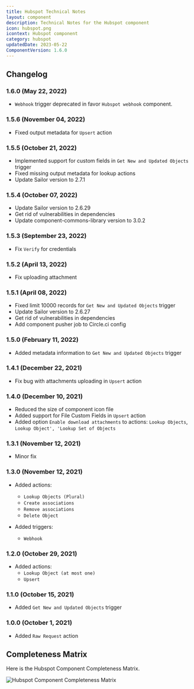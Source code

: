 ```yaml
---
title: Hubspot Technical Notes
layout: component
description: Technical Notes for the Hubspot component
icon: hubspot.png
icontext: Hubspot component
category: hubspot
updatedDate: 2023-05-22
ComponentVersion: 1.6.0
---
```


## Changelog

### 1.6.0 (May 22, 2022)

* `Webhook` trigger deprecated in favor `Hubspot webhook` component.

### 1.5.6 (November 04, 2022)

* Fixed output metadata for `Upsert` action

### 1.5.5 (October 21, 2022)

* Implemented support for custom fields in `Get New and Updated Objects` trigger
* Fixed missing output metadata for lookup actions
* Update Sailor version to 2.7.1

### 1.5.4 (October 07, 2022)

* Update Sailor version to 2.6.29
* Get rid of vulnerabilities in dependencies
* Update component-commons-library version to 3.0.2

### 1.5.3 (September 23, 2022)

* Fix `Verify` for credentials

### 1.5.2 (April 13, 2022)

* Fix uploading attachment

### 1.5.1 (April 08, 2022)

* Fixed limit 10000 records for `Get New and Updated Objects` trigger
* Update Sailor version to 2.6.27
* Get rid of vulnerabilities in dependencies
* Add component pusher job to Circle.ci config

### 1.5.0 (February 11, 2022)

- Added metadata information to `Get New and Updated Objects` trigger

### 1.4.1 (December 22, 2021)

- Fix bug with attachments uploading in `Upsert` action

### 1.4.0 (December 10, 2021)

- Reduced the size of component icon file
- Added support for File Custom Fields in `Upsert` action
- Added option `Enable download attachments` to actions: `Lookup Objects`, `Lookup Object', 'Lookup Set of Objects`

### 1.3.1 (November 12, 2021)

- Minor fix

### 1.3.0 (November 12, 2021)

- Added actions:
  - `Lookup Objects (Plural)`
  - `Create associations`
  - `Remove associations`
  - `Delete Object`

- Added triggers:
  - `Webhook`

### 1.2.0 (October 29, 2021)

- Added actions:
  - `Lookup Object (at most one)`
  - `Upsert`

### 1.1.0 (October 15, 2021)

- Added `Get New and Updated Objects` trigger

### 1.0.0 (October 1, 2021)

- Added `Raw Request` action

## Completeness Matrix

Here is the Hubspot Component Completeness Matrix.

![Hubspot Component Completeness Matrix](https://user-images.githubusercontent.com/30211658/137831852-a998bf9e-52e6-4b19-9db7-d8e9e9f206e3.PNG)
